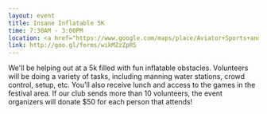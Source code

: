 ```yaml
---
layout: event
title: Insane Inflatable 5K
time: 7:30AM - 3:00PM
location: <a href="https://www.google.com/maps/place/Aviator+Sports+and+Events+Center/@40.5903237,-73.899774,17z/data=!3m1!4b1!4m2!3m1!1s0x89c24305e5cac23b:0x66c57ca09f048f39">Aviator Sports & Events Center</a>
link: http://goo.gl/forms/wikMZzZpR5
---
```

We'll be helping out at a 5k filled with fun inflatable obstacles. Volunteers will be doing a variety of tasks, including manning water stations, crowd control, setup, etc. You'll also receive lunch and access to the games in the festival area.  If our club sends more than 10 volunteers, the event organizers will donate $50 for each person that attends! 